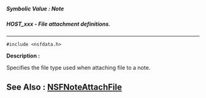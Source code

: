 ##### Symbolic Value : Note
##### HOST_xxx - File attachment definitions.
---
```
#include <nsfdata.h>
```
**Description :**

Specifies the file type used when attaching file to a note.

**See Also :**
[NSFNoteAttachFile](/reference/Func/NSFNoteAttachFile)
---
